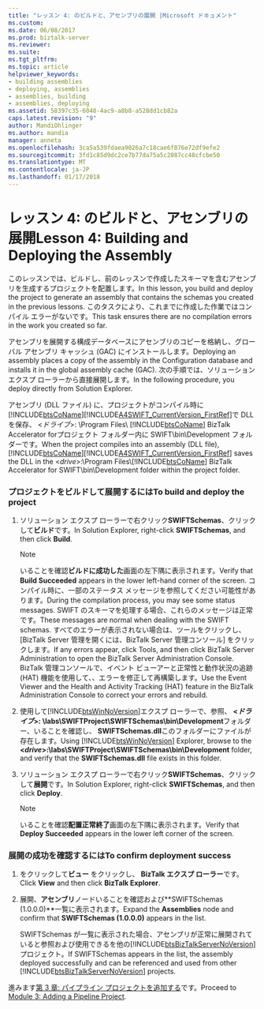 ```yaml
---
title: "レッスン 4: のビルドと、アセンブリの展開 |Microsoft ドキュメント"
ms.custom: 
ms.date: 06/08/2017
ms.prod: biztalk-server
ms.reviewer: 
ms.suite: 
ms.tgt_pltfrm: 
ms.topic: article
helpviewer_keywords:
- building assemblies
- deploying, assemblies
- assemblies, building
- assemblies, deploying
ms.assetid: 58397c35-6048-4ac9-a8b8-a528dd1cb82a
caps.latest.revision: "9"
author: MandiOhlinger
ms.author: mandia
manager: anneta
ms.openlocfilehash: 3ca5a539fdaea9026a7c18cae6f076e72df9efe2
ms.sourcegitcommit: 3fd1c85d9dc2ce7b77da75a5c2087cc48cfcbe50
ms.translationtype: MT
ms.contentlocale: ja-JP
ms.lasthandoff: 01/17/2018
---
```

# <a name="lesson-4-building-and-deploying-the-assembly"></a><span data-ttu-id="28b4e-102">レッスン 4: のビルドと、アセンブリの展開</span><span class="sxs-lookup"><span data-stu-id="28b4e-102">Lesson 4: Building and Deploying the Assembly</span></span>
<span data-ttu-id="28b4e-103">このレッスンでは、ビルドし、前のレッスンで作成したスキーマを含むアセンブリを生成するプロジェクトを配置します。</span><span class="sxs-lookup"><span data-stu-id="28b4e-103">In this lesson, you build and deploy the project to generate an assembly that contains the schemas you created in the previous lessons.</span></span> <span data-ttu-id="28b4e-104">このタスクにより、これまでに作成した作業ではコンパイル エラーがないです。</span><span class="sxs-lookup"><span data-stu-id="28b4e-104">This task ensures there are no compilation errors in the work you created so far.</span></span>  
  
 <span data-ttu-id="28b4e-105">アセンブリを展開する構成データベースにアセンブリのコピーを格納し、グローバル アセンブリ キャッシュ (GAC) にインストールします。</span><span class="sxs-lookup"><span data-stu-id="28b4e-105">Deploying an assembly places a copy of the assembly in the Configuration database and installs it in the global assembly cache (GAC).</span></span> <span data-ttu-id="28b4e-106">次の手順では、ソリューション エクスプ ローラーから直接展開します。</span><span class="sxs-lookup"><span data-stu-id="28b4e-106">In the following procedure, you deploy directly from Solution Explorer.</span></span>  
  
 <span data-ttu-id="28b4e-107">アセンブリ (DLL ファイル) に、プロジェクトがコンパイル時に[!INCLUDE[btsCoName](../../includes/btsconame-md.md)][!INCLUDE[A4SWIFT_CurrentVersion_FirstRef](../../includes/a4swift-currentversion-firstref-md.md)]で DLL を保存、 \<*ドライブ*\>: \Program Files\\ [!INCLUDE[btsCoName](../../includes/btsconame-md.md)] BizTalk Accelerator forプロジェクト フォルダー内に SWIFT\bin\Development フォルダーです。</span><span class="sxs-lookup"><span data-stu-id="28b4e-107">When the project compiles into an assembly (DLL file), [!INCLUDE[btsCoName](../../includes/btsconame-md.md)][!INCLUDE[A4SWIFT_CurrentVersion_FirstRef](../../includes/a4swift-currentversion-firstref-md.md)] saves the DLL in the \<*drive*\>:\Program Files\\[!INCLUDE[btsCoName](../../includes/btsconame-md.md)] BizTalk Accelerator for SWIFT\bin\Development folder within the project folder.</span></span>  
  
### <a name="to-build-and-deploy-the-project"></a><span data-ttu-id="28b4e-108">プロジェクトをビルドして展開するには</span><span class="sxs-lookup"><span data-stu-id="28b4e-108">To build and deploy the project</span></span>  
  
1.  <span data-ttu-id="28b4e-109">ソリューション エクスプ ローラーで右クリック**SWIFTSchemas**、クリックして**ビルド**です。</span><span class="sxs-lookup"><span data-stu-id="28b4e-109">In Solution Explorer, right-click **SWIFTSchemas**, and then click **Build**.</span></span>  
  
    > [!NOTE]
    >  <span data-ttu-id="28b4e-110">いることを確認**ビルドに成功した**画面の左下隅に表示されます。</span><span class="sxs-lookup"><span data-stu-id="28b4e-110">Verify that **Build Succeeded** appears in the lower left-hand corner of the screen.</span></span> <span data-ttu-id="28b4e-111">コンパイル時に、一部のステータス メッセージを参照してください可能性があります。</span><span class="sxs-lookup"><span data-stu-id="28b4e-111">During the compilation process, you may see some status messages.</span></span> <span data-ttu-id="28b4e-112">SWIFT のスキーマを処理する場合、これらのメッセージは正常です。</span><span class="sxs-lookup"><span data-stu-id="28b4e-112">These messages are normal when dealing with the SWIFT schemas.</span></span> <span data-ttu-id="28b4e-113">すべてのエラーが表示されない場合は、ツールをクリックし、[BizTalk Server 管理を開くには、BizTalk Server 管理コンソール] をクリックします。</span><span class="sxs-lookup"><span data-stu-id="28b4e-113">If any errors appear, click Tools, and then click BizTalk Server Administration to open the BizTalk Server Administration Console.</span></span> <span data-ttu-id="28b4e-114">BizTalk 管理コンソールで、イベント ビューアーと正常性と動作状況の追跡 (HAT) 機能を使用して、、エラーを修正して再構築します。</span><span class="sxs-lookup"><span data-stu-id="28b4e-114">Use the Event Viewer and the Health and Activity Tracking (HAT) feature in the BizTalk Administration Console to correct your errors and rebuild.</span></span>  
  
2.  <span data-ttu-id="28b4e-115">使用して[!INCLUDE[btsWinNoVersion](../../includes/btswinnoversion-md.md)]エクスプ ローラーで、参照、  **\<*ドライブ*\>: \labs\SWIFTProject\SWIFTSchemas\bin\Development**フォルダー、いることを確認し、 **SWIFTSchemas.dll**このフォルダーにファイルが存在します。</span><span class="sxs-lookup"><span data-stu-id="28b4e-115">Using [!INCLUDE[btsWinNoVersion](../../includes/btswinnoversion-md.md)] Explorer, browse to the **\<*drive*\>:\labs\SWIFTProject\SWIFTSchemas\bin\Development** folder, and verify that the **SWIFTSchemas.dll** file exists in this folder.</span></span>  
  
3.  <span data-ttu-id="28b4e-116">ソリューション エクスプ ローラーで右クリック**SWIFTSchemas**、クリックして**展開**です。</span><span class="sxs-lookup"><span data-stu-id="28b4e-116">In Solution Explorer, right-click **SWIFTSchemas**, and then click **Deploy**.</span></span>  
  
    > [!NOTE]
    >  <span data-ttu-id="28b4e-117">いることを確認**配置正常終了**画面の左下隅に表示されます。</span><span class="sxs-lookup"><span data-stu-id="28b4e-117">Verify that **Deploy Succeeded** appears in the lower left corner of the screen.</span></span>  
  
### <a name="to-confirm-deployment-success"></a><span data-ttu-id="28b4e-118">展開の成功を確認するには</span><span class="sxs-lookup"><span data-stu-id="28b4e-118">To confirm deployment success</span></span>  
  
1.  <span data-ttu-id="28b4e-119">をクリックして**ビュー**  をクリックし、 **BizTalk エクスプ ローラー**です。</span><span class="sxs-lookup"><span data-stu-id="28b4e-119">Click **View** and then click **BizTalk Explorer**.</span></span>  
  
2.  <span data-ttu-id="28b4e-120">展開、**アセンブリ**ノードいることを確認および**SWIFTSchemas (1.0.0.0)**一覧に表示されます。</span><span class="sxs-lookup"><span data-stu-id="28b4e-120">Expand the **Assemblies** node and confirm that **SWIFTSchemas (1.0.0.0)** appears in the list.</span></span>  
  
     <span data-ttu-id="28b4e-121">SWIFTSchemas が一覧に表示された場合、アセンブリが正常に展開されていると参照および使用できるを他の[!INCLUDE[btsBizTalkServerNoVersion](../../includes/btsbiztalkservernoversion-md.md)]プロジェクト。</span><span class="sxs-lookup"><span data-stu-id="28b4e-121">If SWIFTSchemas appears in the list, the assembly deployed successfully and can be referenced and used from other [!INCLUDE[btsBizTalkServerNoVersion](../../includes/btsbiztalkservernoversion-md.md)] projects.</span></span>  
  
 <span data-ttu-id="28b4e-122">進みます[第 3 章: パイプライン プロジェクトを追加する](../../adapters-and-accelerators/accelerator-swift/module-3-adding-a-pipeline-project.md)です。</span><span class="sxs-lookup"><span data-stu-id="28b4e-122">Proceed to [Module 3: Adding a Pipeline Project](../../adapters-and-accelerators/accelerator-swift/module-3-adding-a-pipeline-project.md).</span></span>